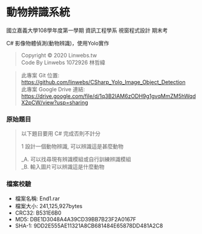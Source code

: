 # 動物辨識系統
國立嘉義大學108學年度第一學期 資訊工程學系 視窗程式設計 期末考

C# 影像物體偵測(動物辨識)，使用Yolo實作

> Copyright © 2020 Linwebs.tw  
> Code By Linwebs 1072926 林哲緯

> 此專案 Git 位置: https://github.com/linwebs/CSharp_Yolo_Image_Object_Detection  
> 此專案 Google Drive 連結: https://drive.google.com/file/d/1q3B2IAM6zODH9g1gvqMmZM5hWqdX2pCW/view?usp=sharing

### 原始題目
> 以下題目要用 C# 完成否則不計分  
> 
> 1 設計一個動物辨識, 可以辨識這是甚麼動物  
> 
> _A. 可以找尋現有辨識模組或自行訓練辨識模組  
> _B. 輸入圖片可以辨識這是什麼動物

### 檔案校驗
* 檔案名稱: End1.rar
* 檔案大小: 241,125,927bytes
* CRC32: B531E6B0
* MD5: DBE1D3048A4A39CD39BB7B23F2A0167F
* SHA-1: 9DD2E555AE11321A8CB681484E65878DD481A2C8
